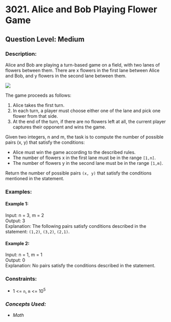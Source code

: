 # 3021. Alice and Bob Playing Flower Game
## Question Level: Medium
### Description:
Alice and Bob are playing a turn-based game on a field, with two lanes of flowers between them. There are x flowers in the first lane between Alice and Bob, and y flowers in the second lane between them.

<img src="https://assets.leetcode.com/uploads/2025/08/27/3021.png"><br>

The game proceeds as follows:
1. Alice takes the first turn.
2. In each turn, a player must choose either one of the lane and pick one flower from that side.
3. At the end of the turn, if there are no flowers left at all, the current player captures their opponent and wins the game.

Given two integers, n and m, the task is to compute the number of possible pairs (x, y) that satisfy the conditions:
- Alice must win the game according to the described rules.
- The number of flowers x in the first lane must be in the range `[1,n]`.
- The number of flowers y in the second lane must be in the range `[1,m]`.

Return the number of possible pairs `(x, y)` that satisfy the conditions mentioned in the statement.

### Examples:
#### Example 1:

Input: n = 3, m = 2  
Output: 3  
Explanation: The following pairs satisfy conditions described in the statement: `(1,2)`, `(3,2)`, `(2,1)`.  
#### Example 2:

Input: n = 1, m = 1  
Output: 0  
Explanation: No pairs satisfy the conditions described in the statement.  

### Constraints:

- 1 <= `n`, `m` <= 10<sup>5</sup>

### <i>Concepts Used:
- Math</i>
